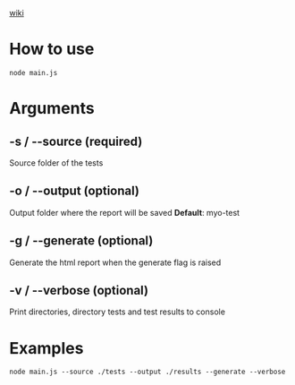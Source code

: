 [wiki](https://github.com/kurohikari/MyoTest/wiki)
# How to use
`node main.js`
# Arguments
## -s / --source (required)
Source folder of the tests
## -o / --output (optional)
Output folder where the report will be saved
**Default**: myo-test
## -g / --generate (optional)
Generate the html report when the generate flag is raised
## -v / --verbose (optional)
Print directories, directory tests and test results to console
# Examples
`node main.js --source ./tests --output ./results --generate --verbose`